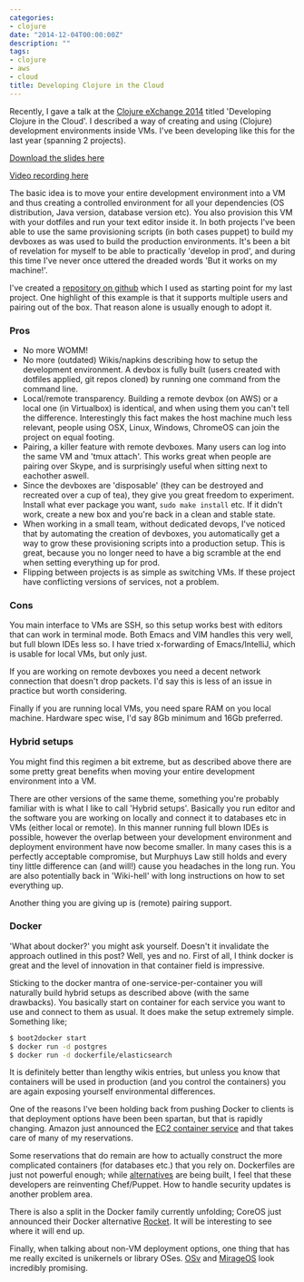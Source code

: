 ```yaml
---
categories:
- clojure
date: "2014-12-04T00:00:00Z"
description: ""
tags:
- clojure
- aws
- cloud
title: Developing Clojure in the Cloud
---
```

Recently, I gave a talk at the [Clojure eXchange 2014](https://skillsmatter.com/conferences/1956-clojure-exchange-2014) titled 'Developing Clojure in the Cloud'. I described a way of creating and using (Clojure) development environments inside VMs. I've been developing like this for the last year (spanning 2 projects).

<!--more-->

[Download the slides here](/assets/images/devcloud/developing-clojure-in-the-cloud.pdf)

[Video recording here](https://skillsmatter.com/skillscasts/6056-developing-clojure-in-the-cloud)

The basic idea is to move your entire development environment into a VM and thus creating a controlled environment for all your dependencies (OS distribution, Java version, database version etc). You also provision this VM with your dotfiles and run your text editor inside it. In both projects I've been able to use the same provisioning scripts (in both cases puppet) to build my devboxes as was used to build the production environments. It's been a bit of revelation for myself to be able to practically 'develop in prod', and during this time I've never once uttered the dreaded words 'But it works on my machine!'.

I've created a [repository on github](https://github.com/martintrojer/devbox) which I used as starting point for my last project. One highlight of this example is that it supports multiple users and pairing out of the box. That reason alone is usually enough to adopt it.

### Pros

* No more WOMM!
* No more (outdated) Wikis/napkins describing how to setup the development environment. A devbox is fully built (users created with dotfiles applied, git repos cloned) by running one command from the command line.
* Local/remote transparency. Building a remote devbox (on AWS) or a local one (in Virtualbox) is identical, and when using them you can't tell the difference. Interestingly this fact makes the host machine much less relevant, people using OSX, Linux, Windows, ChromeOS can join the project on equal footing.
* Pairing, a killer feature with remote devboxes. Many users can log into the same VM and 'tmux attach'. This works great when people are pairing over Skype, and is surprisingly useful when sitting next to eachother aswell.
* Since the devboxes are 'disposable' (they can be destroyed and recreated over a cup of tea), they give you great freedom to experiment. Install what ever package you want, `sudo make install` etc. If it didn't work, create a new box and you're back in a clean and stable state.
* When working in a small team, without dedicated devops, I've noticed that by automating the creation of devboxes, you automatically get a way to grow these provisioning scripts into a production setup. This is great, because you no longer need to have a big scramble at the end when setting everything up for prod.
* Flipping between projects is as simple as switching VMs. If these project have conflicting versions of services, not a problem.

### Cons

You main interface to VMs are SSH, so this setup works best with editors that can work in terminal mode. Both Emacs and VIM handles this very well, but full blown IDEs less so. I have tried x-forwarding of Emacs/IntelliJ, which is usable for local VMs, but only just.

If you are working on remote devboxes you need a decent network connection that doesn't drop packets. I'd say this is less of an issue in practice but worth considering.

Finally if you are running local VMs, you need spare RAM on you local machine. Hardware spec wise, I'd say 8Gb minimum and 16Gb preferred.

### Hybrid setups

You might find this regimen a bit extreme, but as described above there are some pretty great benefits when moving your entire development environment into a VM.

There are other versions of the same theme, something you're probably familiar with is what I like to call 'Hybrid setups'. Basically you run editor and the software you are working on locally and connect it to databases etc in VMs (either local or remote). In this manner running full blown IDEs is possible, however the overlap between your development environment and deployment environment have now become smaller. In many cases this is a perfectly acceptable compromise, but Murphuys Law still holds and every tiny little difference can (and will!) cause you headaches in the long run. You are also potentially back in 'Wiki-hell' with long instructions on how to set everything up.

Another thing you are giving up is (remote) pairing support.

### Docker

'What about docker?' you might ask yourself. Doesn't it invalidate the approach outlined in this post? Well, yes and no. First of all, I think docker is great and the level of innovation in that container field is impressive.

Sticking to the docker mantra of one-service-per-container you will naturally build hybrid setups as described above (with the same drawbacks). You basically start on container for each service you want to use and connect to them as usual. It does make the setup extremely simple. Something like;

```sh
$ boot2docker start
$ docker run -d postgres
$ docker run -d dockerfile/elasticsearch
```

It is definitely better than lengthy wikis entries, but unless you know that containers will be used in production (and you control the containers) you are again exposing yourself environmental differences.

One of the reasons I've been holding back from pushing Docker to clients is that deployment options have been been spartan, but that is rapidly changing. Amazon just announced the [EC2 container service](http://aws.amazon.com/ecs/) and that takes care of many of my reservations.

Some reservations that do remain are how to actually construct the more complicated containers (for databases etc.) that you rely on. Dockerfiles are just not powerful enough; while [alternatives](http://ianmiell.github.io/shutit/) are being built, I feel that these developers are reinventing Chef/Puppet. How to handle security updates is another problem area.

There is also a split in the Docker family currently unfolding; CoreOS just announced their Docker alternative [Rocket](https://coreos.com/blog/rocket/). It will be interesting to see where it will end up.

Finally, when talking about non-VM deployment options, one thing that has me really excited is unikernels or library OSes. [OSv](http://osv.io/) and [MirageOS](http://www.openmirage.org/) look incredibly promising.
